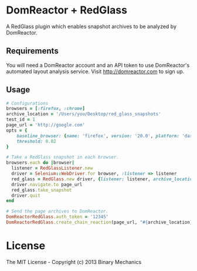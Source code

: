 # DomReactor + RedGlass

A RedGlass plugin which enables snapshot archives to be analyzed by DomReactor.

## Requirements

You will need a DomReactor account and an API token to use DomReactor's automated layout analysis service.  Visit http://domreactor.com to sign up.

## Usage

```ruby
# Configurations
browsers = [:firefox, :chrome]
archive_location = '/Users/you/Desktop/red_glass_snapshots'
test_id = 1
page_url = 'http://google.com'
opts = {
    baseline_browser: {name: 'firefox', version: '20.0', platform: 'darwin'},
    threshold: 0.02
}

# Take a RedGlass snapshot in each browser.
browsers.each do |browser|
  listener = RedGlassListener.new
  driver = Selenium::WebDriver.for browser, :listener => listener
  red_glass = RedGlass.new driver, {listener: listener, archive_location: archive_location, test_id: test_id}
  driver.navigate.to page_url
  red_glass.take_snapshot
  driver.quit
end

# Send the page archives to DomReactor.
DomReactorRedGlass.auth_token = '12345'
DomReactorRedGlass.create_chain_reaction(page_url, "#{archive_location}/#{test_id}", opts)
```

# License

The MIT License - Copyright (c) 2013 Binary Mechanics

